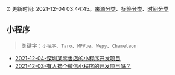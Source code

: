 :alarm_clock: 更新时间: 2021-12-04 03:44:45。[来源分类](../README.md)、[标签分类](../TAGS.md)、[时间分类](../TIMELINE.md)

## 小程序


> 关键字：`小程序`、`Taro`、`MPVue`、`Wepy`、`Chameleon`



- [2021-12-04-深圳某零售店的小程序开发项目](https://www.v2ex.com/t/819975) 
- [2021-12-03-有人接个微信小程序的开发项目吗？](https://www.v2ex.com/t/819950) 